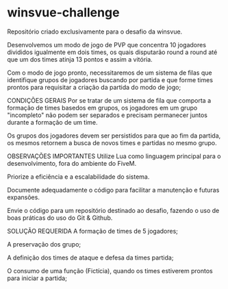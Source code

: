 # winsvue-challenge
Repositório criado exclusivamente para o desafio da winsvue.

Desenvolvemos um modo de jogo de PVP que concentra 10 jogadores divididos igualmente em dois times, os quais disputarão round a round até que um dos times atinja 13 pontos e assim a vitória.

Com o modo de jogo pronto, necessitaremos de um sistema de filas que identifique grupos de jogadores buscando por partida e que forme times prontos para requisitar a criação da partida do modo de jogo;

CONDIÇÕES GERAIS
Por se tratar de um sistema de fila que comporta a formação de times basedos em grupos, os jogadores em um grupo "incompleto" não podem ser separados e precisam permanecer juntos durante a formação de um time.

Os grupos dos jogadores devem ser persistidos para que ao fim da partida, os mesmos retornem a busca de novos times e partidas no mesmo grupo.

OBSERVAÇÕES IMPORTANTES
Utilize Lua como linguagem principal para o desenvolvimento, fora do ambiente do FiveM.

Priorize a eficiência e a escalabilidade do sistema.

Documente adequadamente o código para facilitar a manutenção e futuras expansões.

Envie o código para um repositório destinado ao desafio, fazendo o uso de boas práticas do uso do Git & Github.

SOLUÇÃO REQUERIDA
A formação de times de 5 jogadores;

A preservação dos grupo;

A definição dos times de ataque e defesa da times partida;

O consumo de uma função (Fictícia), quando os times estiverem prontos para iniciar a partida;
